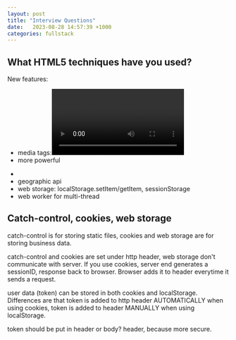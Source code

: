 ```yaml
---
layout: post
title: "Interview Questions"
date:   2023-08-28 14:57:39 +1000
categories: fullstack
---
```




## What HTML5 techniques have you used?

New features:
- media tags:<autio><video>
- more powerful <form>
- <canvas>
- geographic api
- web storage: localStorage.setItem/getItem, sessionStorage
- web worker for multi-thread

## Catch-control, cookies, web storage

catch-control is for storing static files,
cookies and web storage are for storing business data.

catch-control and cookies are set under http header,
web storage don't communicate with server.
If you use cookies, server end generates a sessionID, response back to browser. Browser adds it to header everytime it sends a request. 

user data (token) can be stored in both cookies and localStorage. Differences are that token is added to http header AUTOMATICALLY when using cookies, token is added to header MANUALLY when using localStorage. 

token should be put in header or body? header, because more secure.